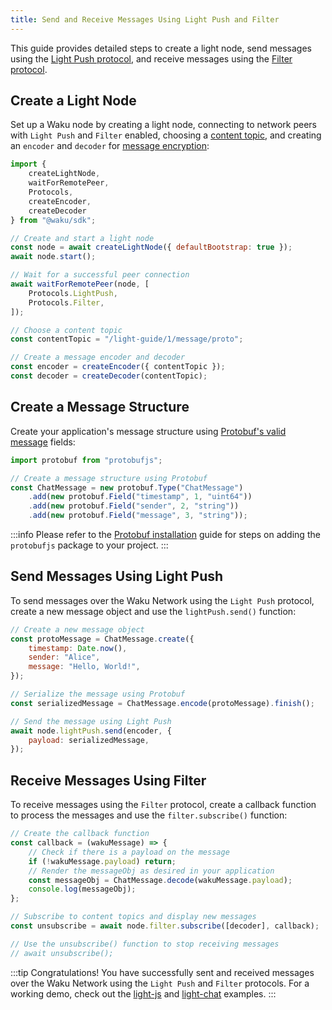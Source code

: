 ```yaml
---
title: Send and Receive Messages Using Light Push and Filter
---
```


This guide provides detailed steps to create a light node, send messages using the [Light Push protocol](/overview/concepts/protocols#light-push), and receive messages using the [Filter protocol](/overview/concepts/protocols#filter).

## Create a Light Node

Set up a Waku node by creating a light node, connecting to network peers with `Light Push` and `Filter` enabled, choosing a [content topic](/overview/concepts/content-topics), and creating an `encoder` and `decoder` for [message encryption](https://rfc.vac.dev/spec/26/):

```js
import {
    createLightNode,
    waitForRemotePeer,
    Protocols,
    createEncoder,
    createDecoder
} from "@waku/sdk";

// Create and start a light node
const node = await createLightNode({ defaultBootstrap: true });
await node.start();

// Wait for a successful peer connection
await waitForRemotePeer(node, [
	Protocols.LightPush,
	Protocols.Filter,
]);

// Choose a content topic
const contentTopic = "/light-guide/1/message/proto";

// Create a message encoder and decoder
const encoder = createEncoder({ contentTopic });
const decoder = createDecoder(contentTopic);
```

## Create a Message Structure

Create your application's message structure using [Protobuf's valid message](https://github.com/protobufjs/protobuf.js#usage) fields:

```js
import protobuf from "protobufjs";

// Create a message structure using Protobuf
const ChatMessage = new protobuf.Type("ChatMessage")
	.add(new protobuf.Field("timestamp", 1, "uint64"))
	.add(new protobuf.Field("sender", 2, "string"))
	.add(new protobuf.Field("message", 3, "string"));
```

:::info
Please refer to the [Protobuf installation](/guides/js-waku/quick-start#create-a-message-structure) guide for steps on adding the `protobufjs` package to your project.
:::

## Send Messages Using Light Push

To send messages over the Waku Network using the `Light Push` protocol, create a new message object and use the `lightPush.send()` function:

```js
// Create a new message object
const protoMessage = ChatMessage.create({
    timestamp: Date.now(),
    sender: "Alice",
    message: "Hello, World!",
});

// Serialize the message using Protobuf
const serializedMessage = ChatMessage.encode(protoMessage).finish();

// Send the message using Light Push
await node.lightPush.send(encoder, {
    payload: serializedMessage,
});
```

## Receive Messages Using Filter

To receive messages using the `Filter` protocol, create a callback function to process the messages and use the `filter.subscribe()` function:

```js
// Create the callback function
const callback = (wakuMessage) => {
    // Check if there is a payload on the message
    if (!wakuMessage.payload) return;
    // Render the messageObj as desired in your application
    const messageObj = ChatMessage.decode(wakuMessage.payload);
    console.log(messageObj);
};

// Subscribe to content topics and display new messages
const unsubscribe = await node.filter.subscribe([decoder], callback);

// Use the unsubscribe() function to stop receiving messages
// await unsubscribe();
```

:::tip Congratulations!
You have successfully sent and received messages over the Waku Network using the `Light Push` and `Filter` protocols. For a working demo, check out the [light-js](https://github.com/waku-org/js-waku-examples/tree/master/examples/light-js) and [light-chat](https://github.com/waku-org/js-waku-examples/tree/master/examples/light-chat) examples.
:::